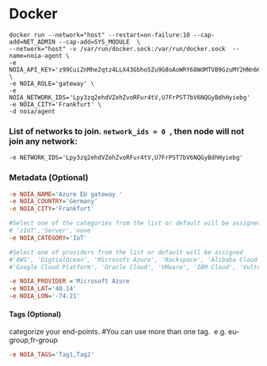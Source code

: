 # Docker

    docker run --network="host" --restart=on-failure:10 --cap-add=NET_ADMIN --cap-add=SYS_MODULE  \ 
    --network="host" -v /var/run/docker.sock:/var/run/docker.sock  --name=noia-agent \
    -e NOIA_API_KEY='z99CuiZnMhe2qtz4LLX43Gbho5Zu9G8oAoWRY68WdMTVB9GzuMY2HNn667A752EA' \ 
    -e NOIA_ROLE='gateway' \
    -e NOIA_NETWORK_IDS='Lpy3zq2ehdVZehZvoRFur4tV,U7FrPST7bV6NQGyBdhHyiebg'
    -e NOIA_CITY='Frankfurt' \
    -d noia/agent


### List of networks to join. `network_ids = 0 `, then node will not join any network: 
`-e NETWORK_IDS='Lpy3zq2ehdVZehZvoRFur4tV,U7FrPST7bV6NQGyBdhHyiebg'`
### Metadata (Optional)

```ini
-e NOIA_NAME='Azure EU gateway '
-e NOIA_COUNTRY='Germany'
-e NOIA_CITY='Frankfurt'

#Select one of the categories from the list or default will be assigned 
# 'zIoT','Server','none' 
-e NOIA_CATEGORY='IoT'

#Select one of providers from the list or default will be assigned 
#'AWS', 'DigtialOcean', 'Microsoft Azure', 'Rackspace', 'Alibaba Cloud', 
#'Google Cloud Platform', 'Oracle Cloud', 'VMware', 'IBM Cloud', 'Vultr'. 

-e NOIA_PROVIDER ='Microsoft Azure 
-e NOIA_LAT='40.14'
-e NOIA_LON='-74.21'
```

#### Tags (Optional)

categorize your end-points. #You can use more than one tag.  e.g. eu-group,fr-group


```ini
-e NOIA_TAGS='Tag1,Tag2'
```
